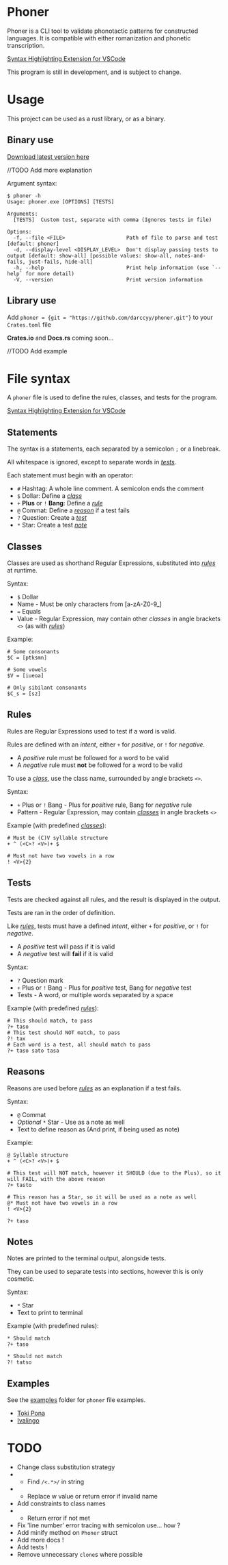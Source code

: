# Phoner

Phoner is a CLI tool to validate phonotactic patterns for constructed languages.
It is compatible with either romanization and phonetic transcription.

[Syntax Highlighting Extension for VSCode](https://github.com/darccyy/phoner-syntax)

This program is still in development, and is subject to change.

# Usage

This project can be used as a rust library, or as a binary.

## Binary use

[Download latest version here](https://github.com/darccyy/phoner/releases/latest)

//TODO Add more explanation

Argument syntax:

```
$ phoner -h
Usage: phoner.exe [OPTIONS] [TESTS]

Arguments:
  [TESTS]  Custom test, separate with comma (Ignores tests in file)

Options:
  -f, --file <FILE>                    Path of file to parse and test [default: phoner]
  -d, --display-level <DISPLAY_LEVEL>  Don't display passing tests to output [default: show-all] [possible values: show-all, notes-and-fails, just-fails, hide-all]
  -h, --help                           Print help information (use `--help` for more detail)
  -V, --version                        Print version information
```

## Library use

Add `phoner = {git = "https://github.com/darccyy/phoner.git"}` to your `Crates.toml` file

**Crates.io** and **Docs.rs** coming soon...

//TODO Add example

# File syntax

A `phoner` file is used to define the rules, classes, and tests for the program.

[Syntax Highlighting Extension for VSCode](https://github.com/darccyy/phoner-syntax)

## Statements

The syntax is a statements, each separated by a semicolon `;` or a linebreak.

All whitespace is ignored, except to separate words in [_tests_](#tests).

Each statement must begin with an operator:

- `#` Hashtag: A whole line comment. A semicolon ends the comment
- `$` Dollar: Define a [_class_](#classes)
- `+` **Plus** or `!` **Bang**: Define a [_rule_](#rule)
- `@` Commat: Define a [_reason_](#reasons) if a test fails
- `?` Question: Create a [_test_](#tests)
- `*` Star: Create a test [_note_](#notes)

## Classes

Classes are used as shorthand Regular Expressions, substituted into [_rules_](#rules) at runtime.

Syntax:

- `$` Dollar
- Name - Must be only characters from [a-zA-Z0-9_]
- `=` Equals
- Value - Regular Expression, may contain other _classes_ in angle brackets `<>` (as with [_rules_](#rules))

Example:

```phoner
# Some consonants
$C = [ptksmn]

# Some vowels
$V = [iueoa]

# Only sibilant consonants
$C_s = [sz]
```

## Rules

Rules are Regular Expressions used to test if a word is valid.

Rules are defined with an _intent_, either `+` for _positive_, or `!` for _negative_.

- A _positive_ rule must be followed for a word to be valid
- A _negative_ rule must **not** be followed for a word to be valid

To use a [_class_](#classes), use the class name, surrounded by angle brackets `<>`.

Syntax:

- `+` Plus or `!` Bang - Plus for _positive_ rule, Bang for _negative_ rule
- Pattern - Regular Expression, may contain [_classes_](#classes) in angle brackets `<>`

Example (with predefined [_classes_](#classes)):

```phoner
# Must be (C)V syllable structure
+ ^ (<C>? <V>)+ $

# Must not have two vowels in a row
! <V>{2}
```

## Tests

Tests are checked against all rules, and the result is displayed in the output.

Tests are ran in the order of definition.

Like [_rules_](#rules), tests must have a defined _intent_, either `+` for _positive_, or `!` for _negative_.

- A _positive_ test will pass if it is valid
- A _negative_ test will **fail** if it is valid

Syntax:

- `?` Question mark
- `+` Plus or `!` Bang - Plus for _positive_ test, Bang for _negative_ test
- Tests - A word, or multiple words separated by a space

Example (with predefined [_rules_](#rules)):

```phoner
# This should match, to pass
?+ taso
# This test should NOT match, to pass
?! tax
# Each word is a test, all should match to pass
?+ taso sato tasa
```

## Reasons

Reasons are used before [_rules_](#rules) as an explanation if a test fails.

Syntax:

- `@` Commat
- _Optional_ `*` Star - Use as a note as well
- Text to define reason as (And print, if being used as note)

Example:

```phoner
@ Syllable structure
+ ^ (<C>? <V>)+ $

# This test will NOT match, however it SHOULD (due to the Plus), so it will FAIL, with the above reason
?+ tasto

# This reason has a Star, so it will be used as a note as well
@* Must not have two vowels in a row
! <V>{2}

?+ taso
```

## Notes

Notes are printed to the terminal output, alongside tests.

They can be used to separate tests into sections, however this is only cosmetic.

Syntax:

- `*` Star
- Text to print to terminal

Example (with predefined rules):

```phoner
* Should match
?+ taso

* Should not match
?! tatso
```

## Examples

See the [examples](./examples/) folder for `phoner` file examples.

- [Toki Pona](./examples/tokipona.phoner)
- [Ivalingo](./examples/ivalingo.phoner)

# TODO

- Change class substitution strategy
- - Find `/<.*>/` in string
- - Replace w value or return error if invalid name
- Add constraints to class names
- - Return error if not met
- Fix 'line number' error tracing with semicolon use... how ?
- Add minify method on `Phoner` struct
- Add more docs !
- Add tests !
- Remove unnecessary `clone`s where possible

